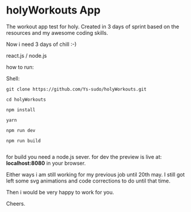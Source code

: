 # holyWorkouts App
The workout app test for holy.
Created in 3 days of sprint based on the resources and my awesome coding skills.

Now i need 3 days of chill :-)

react.js / node.js

how to run:

Shell:
```
git clone https://github.com/Ys-sudo/holyWorkouts.git
```
```
cd holyWorkouts

npm install

yarn

npm run dev

npm run build


```

for build you need a node.js sever.
for dev the preview is live at: **localhost:8080** in your browser.


Either ways i am still working for my previous job until 20th may.
I still got left some svg animations and code corrections to do until that
time.

Then i would be very happy to work for you.

Cheers.
